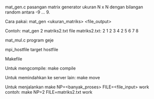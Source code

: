 mat_gen.c
pasangan matrix generator ukuran N x N dengan bilangan random antara -9 ... 9.

Cara pakai: mat_gen <ukuran_matriks> <file_output>

Contoh: mat_gen 2 matriks2.txt
file matriks2.txt:
2
1 2
3 4
2
5 6
7 8

mat_mul.c
program geje

mpi_hostfile
target hostfile

Makefile

Untuk mengcompile:
make compile

Untuk memindahkan ke server lain:
make move

Untuk menjalankan
make NP=<banyak_proses> FILE=<file_input> work
contoh: make NP=2 FILE=matriks2.txt work
